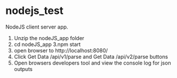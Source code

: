# nodejs_test
NodeJS client server app. 
1. Unzip the nodeJS_app folder 
2. cd nodeJS_app 
3.npm start 
4. open browser to http://localhost:8080/
5. Click Get Data /api/v1/parse and Get Data /api/v2/parse buttons
6. Open browsers developers tool and view the console log for json outputs 
